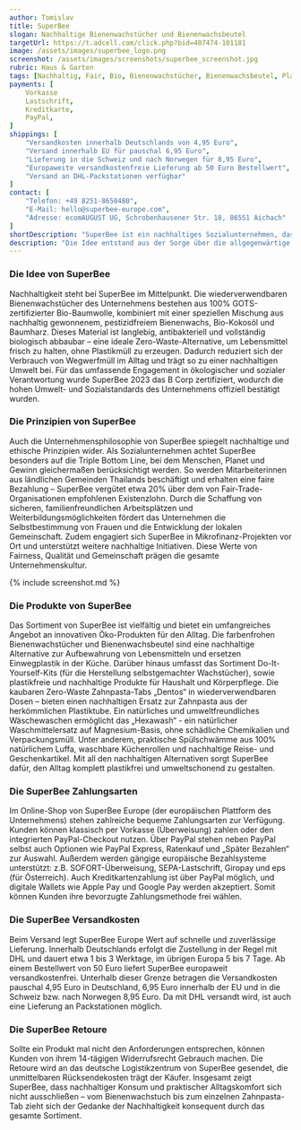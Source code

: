 ```yaml
---
author: Tomislav
title: SuperBee
slogan: Nachhaltige Bienenwachstücher und Bienenwachsbeutel
targetUrl: https://t.adcell.com/click.php?bid=407474-101181
image: /assets/images/superbee_logo.png
screenshot: /assets/images/screenshots/superbee_screenshot.jpg
rubric: Haus & Garten
tags: [Nachhaltig, Fair, Bio, Bienenwachstücher, Bienenwachsbeutel, Plastikfrei, Zahnpasta, Waschmittel]
payments: [
    Vorkasse
    Lastschrift,
    Kreditkarte,
    PayPal,
]
shippings: [
    "Versandkosten innerhalb Deutschlands von 4,95 Euro",
    "Versand innerhalb EU für pauschal 6,95 Euro",
    "Lieferung in die Schweiz und nach Norwegen für 8,95 Euro",
    "Europaweite versandkostenfreie Lieferung ab 50 Euro Bestellwert",
    "Versand an DHL-Packstationen verfügbar"
]
contact: [
    "Telefon: +49 8251-8650480",
    "E-Mail: hello@superbee-europe.com",
    "Adresse: ecomAUGUST UG, Schrobenhausener Str. 18, 86551 Aichach"
]
shortDescription: "SuperBee ist ein nachhaltiges Sozialunternehmen, das 2016 von der gebürtigen Australierin Antoinette Jackson in Nordthailand gegründet wurde."
description: "Die Idee entstand aus der Sorge über die allgegenwärtige Flut von Einwegplastik: Mit der Motivation umweltfreundliche Alternativen zu entwickeln, begann Antoinette in ihrer Küche die ersten Bienenwachstücher herzustellen. Heute ist SuperBee ein dynamisches und florierendes Unternehmen, eingebettet in den malerischen Bergen Nordthailands. Mit einem engagierten Team einheimischer Mitarbeiterinnen - die zweifellos das Herz und die Seele des Unternehmens bilden."
---
```


### Die Idee von SuperBee

Nachhaltigkeit steht bei SuperBee im Mittelpunkt. Die wiederverwendbaren Bienenwachstücher des Unternehmens bestehen aus 100% GOTS-zertifizierter Bio-Baumwolle, kombiniert mit einer speziellen Mischung aus nachhaltig gewonnenem, pestizidfreiem Bienenwachs, Bio-Kokosöl und Baumharz. Dieses Material ist langlebig, antibakteriell und vollständig biologisch abbaubar – eine ideale Zero-Waste-Alternative, um Lebensmittel frisch zu halten, ohne Plastikmüll zu erzeugen. Dadurch reduziert sich der Verbrauch von Wegwerfmüll im Alltag und trägt so zu einer nachhaltigen Umwelt bei. Für das umfassende Engagement in ökologischer und sozialer Verantwortung wurde SuperBee 2023 das B Corp zertifiziert, wodurch die hohen Umwelt- und Sozialstandards des Unternehmens offiziell bestätigt wurden.

### Die Prinzipien von SuperBee

Auch die Unternehmensphilosophie von SuperBee spiegelt nachhaltige und ethische Prinzipien wider. Als Sozialunternehmen achtet SuperBee besonders auf die Triple Bottom Line, bei dem Menschen, Planet und Gewinn gleichermaßen berücksichtigt werden. So werden Mitarbeiterinnen aus ländlichen Gemeinden Thailands beschäftigt und erhalten eine faire Bezahlung – SuperBee vergütet etwa 20% über dem von Fair-Trade-Organisationen empfohlenen Existenzlohn. Durch die Schaffung von sicheren, familienfreundlichen Arbeitsplätzen und Weiterbildungsmöglichkeiten fördert das Unternehmen die Selbstbestimmung von Frauen und die Entwicklung der lokalen Gemeinschaft. Zudem engagiert sich SuperBee in Mikrofinanz-Projekten vor Ort und unterstützt weitere nachhaltige Initiativen. Diese Werte von Fairness, Qualität und Gemeinschaft prägen die gesamte Unternehmenskultur.

{% include screenshot.md %}

### Die Produkte von SuperBee

Das Sortiment von SuperBee ist vielfältig und bietet ein umfangreiches Angebot an innovativen Öko-Produkten für den Alltag. Die farbenfrohen Bienenwachstücher und Bienenwachsbeutel sind eine nachhaltige Alternative zur Aufbewahrung von Lebensmitteln und ersetzen Einwegplastik in der Küche. Darüber hinaus umfasst das Sortiment Do-It-Yourself-Kits (für die Herstellung selbstgemachter Wachstücher), sowie plastikfreie und nachhaltige Produkte für Haushalt und Körperpflege. Die kaubaren Zero-Waste Zahnpasta-Tabs „Dentos“ in wiederverwendbaren Dosen – bieten einen nachhaltigen Ersatz zur Zahnpasta aus der herkömmlichen Plastiktube. Ein natürliches und umweltfreundliches Wäschewaschen ermöglicht das „Hexawash“ - ein natürlicher Waschmittelersatz auf Magnesium-Basis, ohne schädliche Chemikalien und Verpackungsmüll. Unter anderem, praktische Spülschwämme aus 100% natürlichem Luffa, waschbare Küchenrollen und nachhaltige Reise- und Geschenkartikel. Mit all den nachhaltigen Alternativen sorgt SuperBee dafür, den Alltag komplett plastikfrei und umweltschonend zu gestalten.

### Die SuperBee Zahlungsarten

Im Online-Shop von SuperBee Europe (der europäischen Plattform des Unternehmens) stehen zahlreiche bequeme Zahlungsarten zur Verfügung. Kunden können klassisch per Vorkasse (Überweisung) zahlen oder den integrierten PayPal-Checkout nutzen. Über PayPal stehen neben PayPal selbst auch Optionen wie PayPal Express, Ratenkauf und „Später Bezahlen“ zur Auswahl. Außerdem werden gängige europäische Bezahlsysteme unterstützt: z.B. SOFORT-Überweisung, SEPA-Lastschrift, Giropay und eps (für Österreich). Auch Kreditkartenzahlung ist über PayPal möglich, und digitale Wallets wie Apple Pay und Google Pay werden akzeptiert. Somit können Kunden ihre bevorzugte Zahlungsmethode frei wählen.

### Die SuperBee Versandkosten

Beim Versand legt SuperBee Europe Wert auf schnelle und zuverlässige Lieferung. Innerhalb Deutschlands erfolgt die Zustellung in der Regel mit DHL und dauert etwa 1 bis 3 Werktage, im übrigen Europa 5 bis 7 Tage. Ab einem Bestellwert von 50 Euro liefert SuperBee europaweit versandkostenfrei. Unterhalb dieser Grenze betragen die Versandkosten pauschal 4,95 Euro in Deutschland, 6,95 Euro innerhalb der EU und in die Schweiz bzw. nach Norwegen 8,95 Euro. Da mit DHL versandt wird, ist auch eine Lieferung an Packstationen möglich.

### Die SuperBee Retoure

Sollte ein Produkt mal nicht den Anforderungen entsprechen, können Kunden von ihrem 14-tägigen Widerrufsrecht Gebrauch machen. Die Retoure wird an das deutsche Logistikzentrum von SuperBee gesendet, die unmittelbaren Rücksendekosten trägt der Käufer. Insgesamt zeigt SuperBee, dass nachhaltiger Konsum und praktischer Alltagskomfort sich nicht ausschließen – vom Bienenwachstuch bis zum einzelnen Zahnpasta-Tab zieht sich der Gedanke der Nachhaltigkeit konsequent durch das gesamte Sortiment.